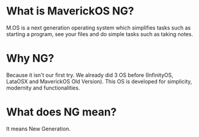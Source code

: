 # What is MaverickOS NG?
 M.OS is a next generation operating system which simplifies tasks such as starting a program, see your files and do simple tasks such as taking notes.

# Why NG?
 Because it isn't our first try.
 We already did 3 OS before (InfinityOS, LataOSX and MaverickOS Old Version).
 This OS is developed for simplicity, modernity and functionalities.

# What does NG mean?
It means New Generation.